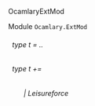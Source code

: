 OcamlaryExtMod

 Module  `` Ocamlary.ExtMod `` 
<a id="type-t"></a>
###### &nbsp; type t = ..



<a id="extension-decl-Leisureforce"></a>
###### &nbsp; type t += 

<a id="extension-Leisureforce"></a>
###### &nbsp; &nbsp; &nbsp; &nbsp; | Leisureforce

 



